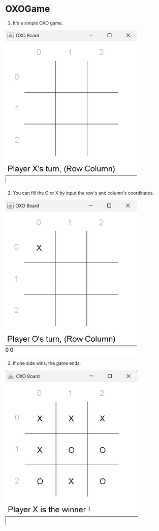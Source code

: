 # OXOGame

1. It's a simple OXO game.

![image](https://github.com/7Chris2Hsu5/OXOGame/blob/main/OXO_1.png)

2. You can fill the O or X by input the row's and column's coordinates.

![image](https://github.com/7Chris2Hsu5/OXOGame/blob/main/OXO_2.png)

3. If one side wins, the game ends.
   
![image](https://github.com/7Chris2Hsu5/OXOGame/blob/main/OXO_3.png)


